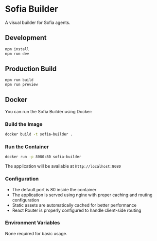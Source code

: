 # Sofia Builder

A visual builder for Sofia agents.

## Development

```bash
npm install
npm run dev
```

## Production Build

```bash
npm run build
npm run preview
```

## Docker

You can run the Sofia Builder using Docker:

### Build the Image

```bash
docker build -t sofia-builder .
```

### Run the Container

```bash
docker run -p 8080:80 sofia-builder
```

The application will be available at `http://localhost:8080`

### Configuration

- The default port is 80 inside the container
- The application is served using nginx with proper caching and routing configuration
- Static assets are automatically cached for better performance
- React Router is properly configured to handle client-side routing

### Environment Variables

None required for basic usage.
